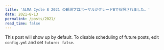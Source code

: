 ```yaml
---
title: 'ALMA Cycle 8 2021 の観測プロポーザルがグレードBで採択されました。'
date: 2021-8-13
permalink: /posts/2021/
read_time: false
---
```


This post will show up by default. To disable scheduling of future posts, edit `config.yml` and set `future: false`. 